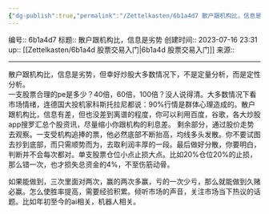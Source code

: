 ```yaml
---
{"dg-publish":true,"permalink":"/Zettelkasten/6b1a4d7 散户跟机构比，信息是劣势/","dgPassFrontmatter":true}
---
```


编号:: 6b1a4d7
标题:: 散户跟机构比，信息是劣势
创建时间:: 2023-07-16 23:31
up:: [[Zettelkasten/6b1a4d 股票交易入门\|6b1a4d 股票交易入门]]
来源:: 

---
散户跟机构比，信息是劣势，但幸好炒股大多数情况下，不是定量分析，而是定性分析。  
一支股票合理的pe是多少？40倍，60倍，100倍？没人说得清。大多数情况下看市场情绪，连德国大投机家科斯托拉尼都说：90%行情是群体心理造成的。散户跟机构比，信息有差，但也没差到离谱的程度，你可以利用百度，谷歌，各大炒股app搜罗汇总个股资讯，尽量缩小你跟机构的利息差。  剩余部分，通过股价走势去观察。一支受机构追捧的票，他必然底部不断抬高，均线多头发散。你不要试图去抄到底部，而只需顺势而为，去取利润丰厚的一段。最后做好分散，你要明白，判断并不会每次都对。单支股票仓位小点止损大点。比如20%仓位20%的止损，那么错一次，也才损失总资金的4%，不至伤筋动骨。  

如果能做到，三次里面对两次，赢的两次多赢，亏的一次少亏，那么就能做到久赌必赢。怎么使胜率提高，需要经验积累。倾听市场的声音，关注市场当下热议的话题。比如年初至今的ai相关，机器人相关。
